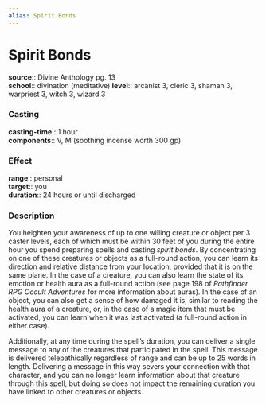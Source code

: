 ```yaml
---
alias: Spirit Bonds
---
```


# Spirit Bonds 

**source**:: Divine Anthology pg. 13  
**school**:: divination (meditative)
**level**:: arcanist 3, cleric 3, shaman 3, warpriest 3, witch 3, wizard 3

### Casting 

**casting-time**:: 1 hour  
**components**:: V, M (soothing incense worth 300 gp)

### Effect 

**range**:: personal  
**target**:: you  
**duration**:: 24 hours or until discharged

### Description 

You heighten your awareness of up to one willing creature or object per 3 caster levels, each of which must be within 30 feet of you during the entire hour you spend preparing spells and casting *spirit bonds*. By concentrating on one of these creatures or objects as a full-round action, you can learn its direction and relative distance from your location, provided that it is on the same plane. In the case of a creature, you can also learn the state of its emotion or health aura as a full-round action (see page 198 of *Pathfinder RPG Occult Adventures* for more information about auras). In the case of an object, you can also get a sense of how damaged it is, similar to reading the health aura of a creature, or, in the case of a magic item that must be activated, you can learn when it was last activated (a full-round action in either case).  
  
Additionally, at any time during the spell’s duration, you can deliver a single message to any of the creatures that participated in the spell. This message is delivered telepathically regardless of range and can be up to 25 words in length. Delivering a message in this way severs your connection with that character, and you can no longer learn information about that creature through this spell, but doing so does not impact the remaining duration you have linked to other creatures or objects.
